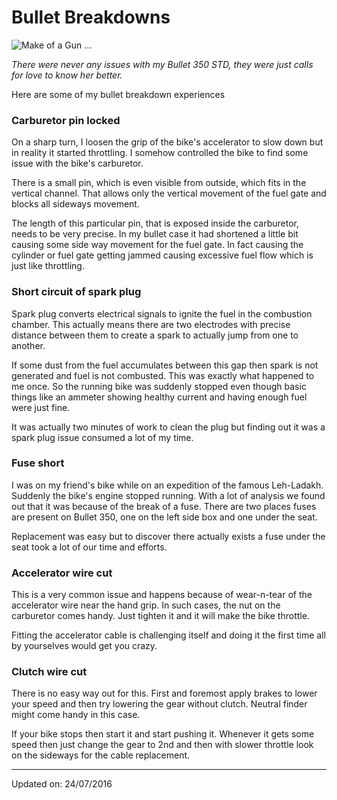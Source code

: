 # Bullet Breakdowns

![Make of a Gun ...](https://raw.githubusercontent.com/yogeshpowar/blog/main/images/bullet.jpg)

_There were never any issues with my Bullet 350 STD,
they were just calls for love to know her better._

Here are some of my bullet breakdown experiences


### Carburetor pin locked

On a sharp turn, I loosen the grip of the bike's accelerator to slow down but in
reality it started throttling. I somehow controlled the bike to find some issue
with the bike's carburetor.

There is a small pin, which is even visible from outside, which fits in the
vertical channel. That allows only the vertical movement of the fuel gate and
blocks all sideways movement.

The length of this particular pin, that is exposed inside the carburetor, needs
to be very precise. In my bullet case it had shortened a little bit causing some
side way movement for the fuel gate. In fact causing the cylinder or fuel gate
getting jammed causing excessive fuel flow which is just like throttling.

### Short circuit of spark plug


Spark plug converts electrical signals to ignite the fuel in the combustion
chamber. This actually means there are two electrodes with precise distance
between them to create a spark to actually jump from one to another.

If some dust from the fuel accumulates between this gap then spark is not
generated and fuel is not combusted. This was exactly what happened to me once.
So the running bike was suddenly stopped even though basic things like an
ammeter showing healthy current and having enough fuel were just fine.

It was actually two minutes of work to clean the plug but finding out it was a
spark plug issue consumed a lot of my time.

### Fuse short

I was on my friend's bike while on an expedition of the famous Leh-Ladakh.
Suddenly the bike's engine stopped running. With a lot of analysis we found out
that it was because of the break of a fuse. There are two places fuses are
present on Bullet 350, one on the left side box and one under the seat.

Replacement was easy but to discover there actually exists a fuse under the seat
took a lot of our time and efforts.

### Accelerator wire cut

This is a very common issue and happens because of wear-n-tear of the
accelerator wire near the hand grip. In such cases, the nut on the carburetor
comes handy. Just tighten it and it will make the bike throttle.

Fitting the accelerator cable is challenging itself and doing it the first time
all by yourselves would get you crazy.

### Clutch wire cut

There is no easy way out for this. First and foremost apply brakes to lower your
speed and then try lowering the gear without clutch. Neutral finder might come
handy in this case.

If your bike stops then start it and start pushing it. Whenever it gets some
speed then just change the gear to 2nd and then with slower throttle look on the
sideways for the cable replacement.

---

Updated on: 24/07/2016
